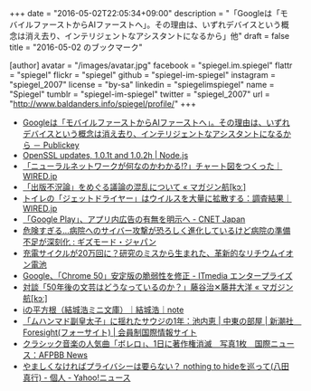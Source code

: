 +++
date = "2016-05-02T22:05:34+09:00"
description = "「Googleは「モバイルファーストからAIファーストへ」。その理由は、いずれデバイスという概念は消え去り、インテリジェントなアシスタントになるから」他"
draft = false
title = "2016-05-02 のブックマーク"

[author]
  avatar = "/images/avatar.jpg"
  facebook = "spiegel.im.spiegel"
  flattr = "spiegel"
  flickr = "spiegel"
  github = "spiegel-im-spiegel"
  instagram = "spiegel_2007"
  license = "by-sa"
  linkedin = "spiegelimspiegel"
  name = "Spiegel"
  tumblr = "spiegel-im-spiegel"
  twitter = "spiegel_2007"
  url = "http://www.baldanders.info/spiegel/profile/"
+++

- [Googleは「モバイルファーストからAIファーストへ」。その理由は、いずれデバイスという概念は消え去り、インテリジェントなアシスタントになるから － Publickey](http://www.publickey1.jp/blog/16/googleai.html)
- [OpenSSL updates, 1.0.1t and 1.0.2h | Node.js](https://nodejs.org/en/blog/vulnerability/openssl-may-2016/)
- [「ニューラルネットワークが何なのかわかる!?」チャート図をつくった｜WIRED.jp](http://wired.jp/2016/05/02/neural-networks-got-confused/)
- [「出版不況論」をめぐる議論の混乱について « マガジン航[kɔː]](http://magazine-k.jp/2016/05/01/editors-note-12/)
- [トイレの「ジェットドライヤー」はウイルスを大量に拡散する：調査結果｜WIRED.jp](http://wired.jp/2016/05/01/more-viruses/)
- [「Google Play」、アプリ内広告の有無を明示へ - CNET Japan](http://japan.cnet.com/news/service/35082060/)
- [危険すぎる...病院へのサイバー攻撃が恐ろしく進化しているけど病院の準備不足が深刻化 : ギズモード・ジャパン](http://www.gizmodo.jp/2016/05/post_664560.html)
- [充電サイクルが20万回に？研究のミスから生まれた、革新的なリチウムイオン電池](http://irorio.jp/glycine/20160502/318199/)
- [Google、「Chrome 50」安定版の脆弱性を修正 - ITmedia エンタープライズ](http://www.itmedia.co.jp/enterprise/articles/1605/02/news036.html)
- [対談「50年後の文芸はどうなっているのか？」藤谷治✕藤井大洋 « マガジン航[kɔː]](http://magazine-k.jp/2016/05/02/literature-in-2066/)
- [iの平方根（結城浩ミニ文庫）｜結城浩｜note](https://note.mu/hyuki/n/ndb4480b6281e)
- [「ムハンマド副皇太子」に揺れたサウジの1年：池内恵 | 中東の部屋 | 新潮社　Foresight(フォーサイト) | 会員制国際情報サイト](http://www.fsight.jp/articles/-/41148)
- [クラシック音楽の人気曲「ボレロ」、1日に著作権消滅　写真1枚　国際ニュース：AFPBB News](http://www.afpbb.com/articles/-/3085833)
- [やましくなければプライバシーは要らない？ nothing to hideを巡って(八田真行) - 個人 - Yahoo!ニュース](http://bylines.news.yahoo.co.jp/hattamasayuki/20160430-00057230/)
